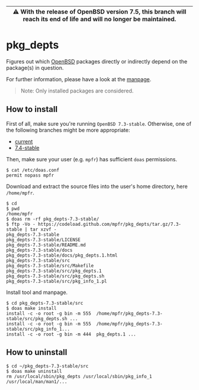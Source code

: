 | :warning: With the release of OpenBSD version 7.5, this branch will reach its end of life and will no longer be maintained.
| --- |

# pkg_depts

Figures out which [OpenBSD](https://www.openbsd.org) packages directly or indirectly depend on the package(s) in question.

For further information, please have a look at the [manpage](https://mpfr.net/man/pkg_depts/7.3-stable/pkg_depts.1.html).

> Note: Only installed packages are considered.

## How to install

First of all, make sure you're running `OpenBSD 7.3-stable`. Otherwise, one of the following branches might be more appropriate:
* [current](https://github.com/mpfr/pkg_depts)
* [7.4-stable](https://github.com/mpfr/pkg_depts/tree/7.4-stable)

Then, make sure your user (e.g. `mpfr`) has sufficient `doas` permissions.

```
$ cat /etc/doas.conf
permit nopass mpfr
```

Download and extract the source files into the user's home directory, here `/home/mpfr`.

```
$ cd
$ pwd
/home/mpfr
$ doas rm -rf pkg_depts-7.3-stable/
$ ftp -Vo - https://codeload.github.com/mpfr/pkg_depts/tar.gz/7.3-stable | tar xzvf -
pkg_depts-7.3-stable
pkg_depts-7.3-stable/LICENSE
pkg_depts-7.3-stable/README.md
pkg_depts-7.3-stable/docs
pkg_depts-7.3-stable/docs/pkg_depts.1.html
pkg_depts-7.3-stable/src
pkg_depts-7.3-stable/src/Makefile
pkg_depts-7.3-stable/src/pkg_depts.1
pkg_depts-7.3-stable/src/pkg_depts.sh
pkg_depts-7.3-stable/src/pkg_info_1.pl
```

Install tool and manpage.

```
$ cd pkg_depts-7.3-stable/src
$ doas make install
install -c -o root -g bin -m 555  /home/mpfr/pkg_depts-7.3-stable/src/pkg_depts.sh ...
install -c -o root -g bin -m 555  /home/mpfr/pkg_depts-7.3-stable/src/pkg_info_1...
install -c -o root -g bin -m 444  pkg_depts.1 ...
```

## How to uninstall

```
$ cd ~/pkg_depts-7.3-stable/src
$ doas make uninstall
rm /usr/local/sbin/pkg_depts /usr/local/sbin/pkg_info_1 /usr/local/man/man1/...
```
